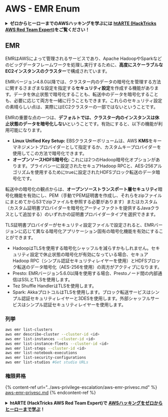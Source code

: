 # AWS - EMR Enum

<details>

<summary><strong>ゼロからヒーローまでのAWSハッキングを学ぶには</strong> <a href="https://training.hacktricks.xyz/courses/arte"><strong>htARTE (HackTricks AWS Red Team Expert)</strong></a><strong>をご覧ください！</strong></summary>

HackTricksをサポートする他の方法:

* **HackTricksにあなたの会社を広告したい場合**や**HackTricksをPDFでダウンロードしたい場合**は、[**サブスクリプションプラン**](https://github.com/sponsors/carlospolop)をチェックしてください！
* [**公式PEASS & HackTricksグッズ**](https://peass.creator-spring.com)を入手する
* [**The PEASS Family**](https://opensea.io/collection/the-peass-family)を発見し、独占的な[**NFTs**](https://opensea.io/collection/the-peass-family)のコレクションをご覧ください
* 💬 [**Discordグループ**](https://discord.gg/hRep4RUj7f)に**参加する**か、[**テレグラムグループ**](https://t.me/peass)に参加するか、**Twitter** 🐦 [**@carlospolopm**](https://twitter.com/carlospolopm)を**フォローしてください。**
* **HackTricks**の[**GitHubリポジトリ**](https://github.com/carlospolop/hacktricks)と[**HackTricks Cloud**](https://github.com/carlospolop/hacktricks-cloud)にPRを提出して、あなたのハッキングのコツを共有してください。

</details>

## EMR

EMRはAWSによって管理されるサービスであり、Apache HadoopやSparkなどのビッグデータフレームワークを処理し実行するために、**高度にスケーラブルなEC2インスタンスのクラスター**で構成されています。

EMRバージョン4.8.0以降では、クラスター内のデータの暗号化を管理する方法に関するさまざまな設定を指定する**セキュリティ設定**を作成する機能があります。データを休止状態で暗号化することも、転送中のデータを暗号化することも、必要に応じて両方を一緒に行うこともできます。これらのセキュリティ設定の素晴らしい点は、実際にはEC2クラスターの一部ではないということです。

EMRの重要な点の一つは、**デフォルトでは、クラスター内のインスタンスは休止状態のデータを暗号化しない**ということです。有効にすると、以下の機能が利用可能になります。

* **Linux Unified Key Setup:** EBSクラスターボリュームは、AWS **KMS**をキーマネジメントプロバイダーとして指定するか、カスタムキープロバイダーを使用してこの方法で暗号化できます。
* **オープンソースHDFS暗号化:** これには2つのHadoop暗号化オプションがあります。プライバシーに設定されたセキュアHadoop RPCと、AES-256アルゴリズムを使用するためにtrueに設定されたHDFSブロック転送のデータ暗号化です。

転送中の暗号化の観点からは、**オープンソーストランスポート層セキュリティ**暗号化機能を有効にし、PEM（手動でPEM証明書を作成し、それらをzipファイルにまとめてからS3でzipファイルを参照する必要があります）またはカスタム（カスタム証明書プロバイダーを暗号化アーティファクトを提供するJavaクラスとして追加する）のいずれかの証明書プロバイダータイプを選択できます。

TLS証明書プロバイダーがセキュリティ設定ファイルで設定されると、EMRバージョンに応じて異なる暗号化アプリケーション固有の暗号化機能を有効にすることができます。

* HadoopはTLSを使用する暗号化シャッフルを減らすかもしれません。セキュリティ設定で休止状態の暗号化が有効になっている場合、セキュアHadoop RPC（シンプル認証セキュリティレイヤーを使用）とHDFSブロック転送のデータ暗号化（AES-256を使用）の両方がアクティブになります。
* Presto: EMRバージョン5.6.0以降を使用する場合、Prestoノード間の内部通信はSSLとTLSを使用します。
* Tez Shuffle HandlerはTLSを使用します。
* Spark: AkkaプロトコルはTLSを使用します。ブロック転送サービスはシンプル認証セキュリティレイヤーと3DESを使用します。外部シャッフルサービスはシンプル認証セキュリティレイヤーを使用します。

### 列挙
```bash
aws emr list-clusters
aws emr describe-cluster --cluster-id <id>
aws emr list-instances --cluster-id <id>
aws emr list-instance-fleets --cluster-id <id>
aws emr list-steps --cluster-id <id>
aws emr list-notebook-executions
aws emr list-security-configurations
aws emr list-studios #Get studio URLs
```
### 権限昇格

{% content-ref url="../aws-privilege-escalation/aws-emr-privesc.md" %}
[aws-emr-privesc.md](../aws-privilege-escalation/aws-emr-privesc.md)
{% endcontent-ref %}

<details>

<summary><strong>htARTE (HackTricks AWS Red Team Expert)で</strong> <a href="https://training.hacktricks.xyz/courses/arte"><strong>AWSハッキングをゼロからヒーローまで学ぶ</strong></a><strong>！</strong></summary>

HackTricksをサポートする他の方法:

* **HackTricksにあなたの会社を広告したい**、または**HackTricksをPDFでダウンロードしたい**場合は、[**サブスクリプションプラン**](https://github.com/sponsors/carlospolop)をチェックしてください！
* [**公式PEASS & HackTricksグッズ**](https://peass.creator-spring.com)を手に入れる
* [**The PEASS Family**](https://opensea.io/collection/the-peass-family)を発見し、独占的な[**NFTs**](https://opensea.io/collection/the-peass-family)のコレクションをチェックする
* 💬 [**Discordグループ**](https://discord.gg/hRep4RUj7f)に**参加する**か、[**テレグラムグループ**](https://t.me/peass)に参加する、または**Twitter** 🐦 [**@carlospolopm**](https://twitter.com/carlospolopm)を**フォローする**。
* [**HackTricks**](https://github.com/carlospolop/hacktricks)と[**HackTricks Cloud**](https://github.com/carlospolop/hacktricks-cloud)のgithubリポジトリにPRを提出して、あなたのハッキングのコツを**共有する**。

</details>
